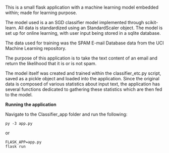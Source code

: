 This is a small flask application with a machine learning model embedded within; made for learning purpose.

The model used is a an SGD classifier model implemented through scikit-learn. All data is standardized using an
StandardScaler object. The model is set up for online learning, with user input being stored in a sqlite database.

The data used for training was the SPAM E-mail Database data from the UCI Machine Learning repository.

The purpose of this application is to take the text content of an email and return the likelihood that it is or is not spam.

The model itself was created and trained within the classifier_etc.py script, saved as a pickle object and loaded into the application. Since the 
original data is composed of various statistics about input text, the application has several functions dedicated to gathering these statistics 
which are then fed to the model.

**Running the application**

Navigate to the Classifier_app folder and run the following:

```
py -3 app.py
```

or

```
FLASK_APP=app.py
flask run
```
   
